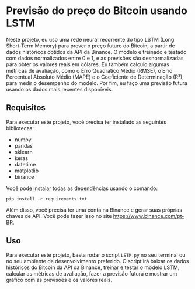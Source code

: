 # Previsão do preço do Bitcoin usando LSTM

Neste projeto, eu uso uma rede neural recorrente do tipo LSTM (Long Short-Term Memory) para prever o preço futuro do Bitcoin, a partir de dados históricos obtidos da API da Binance. O modelo é treinado e testado com dados normalizados entre 0 e 1, e as previsões são desnormalizadas para obter os valores reais em dólares. Eu também calculo algumas métricas de avaliação, como o Erro Quadrático Médio (RMSE), o Erro Percentual Absoluto Médio (MAPE) e o Coeficiente de Determinação (R²), para medir o desempenho do modelo. Por fim, eu faço uma previsão futura usando os dados mais recentes disponíveis.

## Requisitos

Para executar este projeto, você precisa ter instalado as seguintes bibliotecas:

- numpy
- pandas
- sklearn
- keras
- datetime
- matplotlib
- binance

Você pode instalar todas as dependências usando o comando:

`pip install -r requirements.txt`

Além disso, você precisa ter uma conta na Binance e gerar suas próprias chaves de API. Você pode fazer isso no site https://www.binance.com/pt-BR.

## Uso

Para executar este projeto, basta rodar o script `LSTM.py` no seu terminal ou no seu ambiente de desenvolvimento preferido. O script irá baixar os dados históricos do Bitcoin da API da Binance, treinar e testar o modelo LSTM, calcular as métricas de avaliação, fazer a previsão futura e mostrar um gráfico com as previsões e os valores reais.

